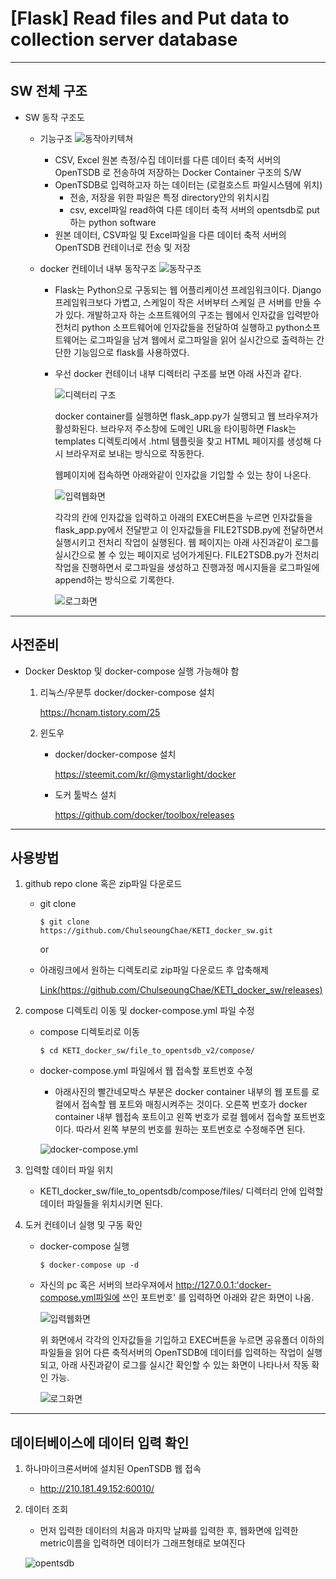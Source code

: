 # [Flask] Read files and Put data to collection server database

----

## SW 전체 구조

  - SW 동작 구조도

    - 기능구조
      ![동작아키텍쳐](./image/architecture.png)

        - CSV, Excel 원본 측정/수집 데이터를 다른 데이터 축적 서버의 OpenTSDB 로 전송하여 저장하는 Docker Container 구조의 S/W
        - OpenTSDB로 입력하고자 하는 데이터는 (로컬호스트 파일시스템에 위치)  
            - 전송, 저장을 위한 파일은 특정 directory안의 위치시킴
            - csv, excel파일 read하여  다른 데이터 축적 서버의 opentsdb로 put하는 python software
        - 원본 데이터, CSV파일 및 Excel파일을 다른 데이터 축적 서버의 OpenTSDB 컨테이너로 전송 및 저장

    - docker 컨테이너 내부 동작구조
      ![동작구조](./image/function.png)

        - Flask는 Python으로 구동되는 웹 어플리케이션 프레임워크이다. Django 프레임워크보다 가볍고, 스케일이 작은 서버부터 스케일 큰 서버를 만들 수가 있다. 개발하고자 하는 소프트웨어의 구조는 웹에서 인자값을 입력받아 전처리 python 소프트웨어에 인자값들을 전달하여 실행하고 python소프트웨어는 로그파일을 남겨 웹에서 로그파일을 읽어 실시간으로 출력하는 간단한 기능임으로 flask를 사용하였다.
        
        - 우선 docker 컨테이너 내부 디렉터리 구조를 보면 아래 사진과 같다.

          ![디렉터리 구조](./image/dir.PNG)  

          docker container를 실행하면 flask_app.py가 실행되고 웹 브라우져가 활성화된다. 브라우저 주소창에 도메인 URL을 타이핑하면 Flask는 templates 디렉토리에서 .html 템플릿을 찾고 HTML 페이지를 생성해 다시 브라우저로 보내는 방식으로 작동한다.

          웹페이지에 접속하면 아래와같이 인자값을 기입할 수 있는 창이 나온다. 

          ![입력웹화면](./image/main.PNG)

          각각의 칸에 인자값을 입력하고 아래의 EXEC버튼을 누르면 인자값들을 flask_app.py에서 전달받고 이 인자값들을 FILE2TSDB.py에 전달하면서 실행시키고 전처리 작업이 실행된다. 웹 페이지는 아래 사진과같이 로그를 실시간으로 볼 수 있는 페이지로 넘어가게된다. FILE2TSDB.py가 전처리작업을 진행하면서 로그파일을 생성하고 진행과정 메시지들을 로그파일에 append하는 방식으로 기록한다. 

          ![로그화면](./image/result.PNG)


----


## 사전준비

- Docker Desktop 및 docker-compose 실행 가능해야 함

  1.  리눅스/우분투 docker/docker-compose 설치
  
      https://hcnam.tistory.com/25
      
  2. 윈도우
  
     - docker/docker-compose 설치
  
       https://steemit.com/kr/@mystarlight/docker
      
     - 도커 툴박스 설치

       https://github.com/docker/toolbox/releases


----

## 사용방법

  1. github repo clone 혹은 zip파일 다운로드
  
      - git clone

            $ git clone https://github.com/ChulseoungChae/KETI_docker_sw.git
        
        or
      
      - 아래링크에서 원하는 디렉토리로 zip파일 다운로드 후 압축해제

          [Link(https://github.com/ChulseoungChae/KETI_docker_sw/releases)](https://github.com/ChulseoungChae/KETI_docker_sw/releases
)
      
  2. compose 디렉토리 이동 및 docker-compose.yml 파일 수정

        - compose 디렉토리로 이동

              $ cd KETI_docker_sw/file_to_opentsdb_v2/compose/ 

        - docker-compose.yml 파일에서 웹 접속할 포트번호 수정
          -  아래사진의 빨간네모박스 부분은 docker container 내부의 웹 포트를 로컬에서 접속할 웹 포트와 매칭시켜주는 것이다. 오른쪽 번호가 docker container 내부 웹접속 포트이고 왼쪽 번호가 로컬 웹에서 접속할 포트번호이다. 따라서 왼쪽 부분의 번호를 원하는 포트번호로 수정해주면 된다.

            ![docker-compose.yml](./image/docker_compose.png)
   
  3. 입력할 데이터 파일 위치

        - KETI_docker_sw/file_to_opentsdb/compose/files/ 디렉터리 안에 입력할 데이터 파일들을 위치시키면 된다.



  4. 도커 컨테이너 실행 및 구동 확인

     - docker-compose 실행
        
           $ docker-compose up -d 

     - 자신의 pc 혹은 서버의 브라우져에서 http://127.0.0.1:'docker-compose.yml파일에 쓰인 포트번호' 를 입력하면 아래와 같은 화면이 나옴.

       ![입력웹화면](./image/main.PNG)
       
        위 화면에서 각각의 인자값들을 기입하고 EXEC버튼을 누르면 공유폴더 이하의 파일들을 읽어 다른 축적서버의 OpenTSDB에 데이터를 입력하는 작업이 실행되고, 아래 사진과같이 로그를 실시간 확인할 수 있는 화면이 나타나서 작동 확인 가능.

       ![로그화면](./image/result.PNG)

----

## 데이터베이스에 데이터 입력 확인

  1. 하나마이크론서버에 설치된 OpenTSDB 웹 접속

      - http://210.181.49.152:60010/ 

  2. 데이터 조회

      - 먼저 입력한 데이터의 처음과 마지막 날짜를 입력한 후, 웹화면에 입력한 metric이름을 입력하면 데이터가 그래프형태로 보여진다
      
       ![opentsdb](./image/opentsdb.png)
